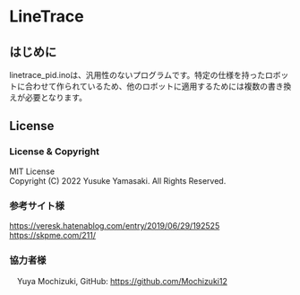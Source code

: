 # LineTrace
## はじめに
linetrace_pid.inoは、汎用性のないプログラムです。特定の仕様を持ったロボットに合わせて作られているため、他のロボットに適用するためには複数の書き換えが必要となります。

## License
### License & Copyright
  MIT License  
  Copyright (C) 2022 Yusuke Yamasaki. All Rights Reserved.
### 参考サイト様
  https://veresk.hatenablog.com/entry/2019/06/29/192525  
  https://skpme.com/211/
### 協力者様
　Yuya Mochizuki, GitHub: https://github.com/Mochizuki12
